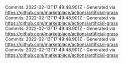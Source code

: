 Commits: 2022-02-13T17:49:48.901Z - Generated via https://github.com/marketplace/actions/artificial-grass
<br>
Commits: 2022-02-13T17:49:48.901Z - Generated via https://github.com/marketplace/actions/artificial-grass
<br>
Commits: 2022-02-13T17:49:48.901Z - Generated via https://github.com/marketplace/actions/artificial-grass
<br>
Commits: 2022-02-13T17:49:48.901Z - Generated via https://github.com/marketplace/actions/artificial-grass
<br>
Commits: 2022-02-13T17:49:48.901Z - Generated via https://github.com/marketplace/actions/artificial-grass
<br>
